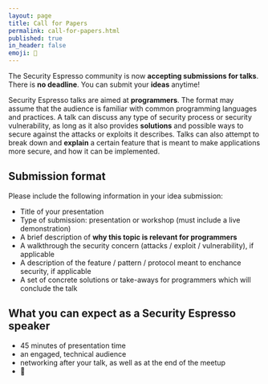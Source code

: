 ```yaml
---
layout: page
title: Call for Papers
permalink: call-for-papers.html
published: true
in_header: false
emoji: 📄
---
```

The Security Espresso community is now **accepting submissions for talks**.
There is **no deadline**. You can submit your **ideas** anytime!

Security Espresso talks are aimed at **programmers**. The format may assume that the audience is familiar with common programming languages and practices. A talk can discuss any type of security process or security vulnerability, as long as it also provides **solutions** and possible ways to secure against the attacks or exploits it describes. Talks can also attempt to break down and **explain** a certain feature that is meant to make applications more secure, and how it can be implemented.

## Submission format

Please include the following information in your idea submission:
* Title of your presentation
* Type of submission: presentation or workshop (must include a live demonstration)
* A brief description of **why this topic is relevant for programmers**
* A walkthrough the security concern (attacks / exploit / vulnerability), if applicable
* A description of the feature / pattern / protocol meant to enchance security, if applicable
* A set of concrete solutions or take-aways for programmers which will conclude the talk

## What you can expect as a Security Espresso speaker

* 45 minutes of presentation time
* an engaged, technical audience
* networking after your talk, as well as at the end of the meetup
* 🍕  
